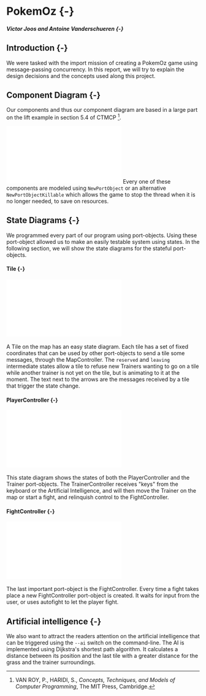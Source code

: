 # PokemOz {-}
##### Victor Joos and Antoine Vanderschueren {-}

## Introduction {-}
We were tasked with the import mission of creating a PokemOz game using message-passing concurrency. In this report, we will try to explain the design decisions and the concepts used along this project.

## Component Diagram {-}
Our components and thus our component diagram are based in a large part on the lift example in section 5.4 of CTMCP [^ctmcp].

![Component Diagram of the PokemOz game](ComponentDiagram.pdf)
Every one of these components are modeled using `NewPortObject` or an alternative `NewPortObjectKillable` which allows the game to stop the thread when it is no longer needed, to save on resources.

[^ctmcp]: VAN ROY, P., HARIDI, S., *Concepts, Techniques, and Models of Computer Programming*, The MIT Press, Cambridge.

## State Diagrams {-}
We programmed every part of our program using port-objects. Using these port-object allowed us to make an easily testable system using states. In the following section, we will show the state diagrams for the stateful port-objects.

#### Tile {-}
![Tile State Diagram](TileState.pdf)

A Tile on the map has an easy state diagram. Each tile has a set of fixed coordinates that can be used by other port-objects to send a tile some messages, through the MapController. The `reserved` and `leaving` intermediate states allow a tile to refuse new Trainers wanting to go on a tile while another trainer is not yet on the tile, but is animating to it at the moment. The text next to the arrows are the messages received by a tile that trigger the state change.


#### PlayerController {-}
![PlayerController State Diagram](TrainerControllerState.pdf)

This state diagram shows the states of both the PlayerController and the Trainer port-objects. The TrainerController receives "keys" from the keyboard or the Artificial Intelligence, and will then move the Trainer on the map or start a fight, and relinquish control to the FightController.

#### FightController {-}
![FightController State Diagram](FightControllerState.pdf)

The last important port-object is the FightController. Every time a fight takes place a new FightController port-object is created. It waits for input from the user, or uses autofight to let the player fight.

## Artificial intelligence {-}

We also want to attract the readers attention on the artificial intelligence that can be triggered using the `--ai` switch on the command-line.
The AI is implemented using Dijkstra's shortest path algorithm. It calculates a distance between its position and the last tile with a greater distance for the grass and the trainer surroundings.
